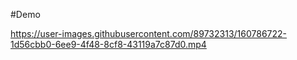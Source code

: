 #Demo


https://user-images.githubusercontent.com/89732313/160786722-1d56cbb0-6ee9-4f48-8cf8-43119a7c87d0.mp4
